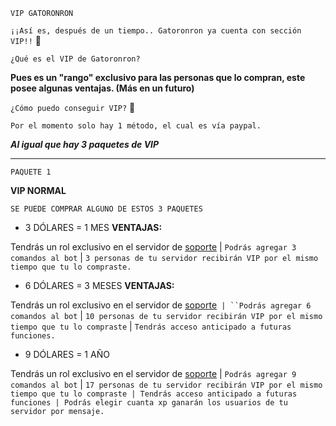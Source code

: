 ``` VIP GATORONRON ```


```¡¡Así es, después de un tiempo.. Gatoronron ya cuenta con sección VIP!!``` 📢


```¿Qué es el VIP de Gatoronron?```



**Pues es un "rango" exclusivo para las personas que lo compran, este posee algunas ventajas. (Más en un futuro)**


```¿Cómo puedo conseguir VIP?``` 🌌


```Por el momento solo hay 1 método, el cual es vía paypal.```


***Al igual que hay 3 paquetes de VIP***


-----------------------------------------------------------------------------------------------------------------------------------------------------------------------------------



```PAQUETE 1```

**VIP NORMAL**

```SE PUEDE COMPRAR ALGUNO DE ESTOS 3 PAQUETES```

- 3 DÓLARES = 1 MES **VENTAJAS:**

Tendrás un rol exclusivo en el servidor de [soporte](https://discord.gg/Y8KrtS3VEA) | ```Podrás agregar 3 comandos al bot``` | ```3 personas de tu servidor recibirán VIP por el mismo tiempo que tu lo compraste.```

- 6 DÓLARES = 3 MESES **VENTAJAS:**

Tendrás un rol exclusivo en el servidor de [soporte](https://discord.gg/Y8KrtS3VEA)``` | ``Podrás agregar 6 comandos al bot``` | ```10 personas de tu servidor recibirán VIP por el mismo tiempo que tu lo compraste``` | ```Tendrás acceso anticipado a futuras funciones.```

- 9 DÓLARES = 1 AÑO 

Tendrás un rol exclusivo en el servidor de [soporte](https://discord.gg/Y8KrtS3VEA) | ```Podrás agregar 9 comandos al bot``` | ```17 personas de tu servidor recibirán VIP por el mismo tiempo que tu lo compraste | Tendrás acceso anticipado a futuras funciones | Podrás elegir cuanta xp ganarán los usuarios de tu servidor por mensaje.```

